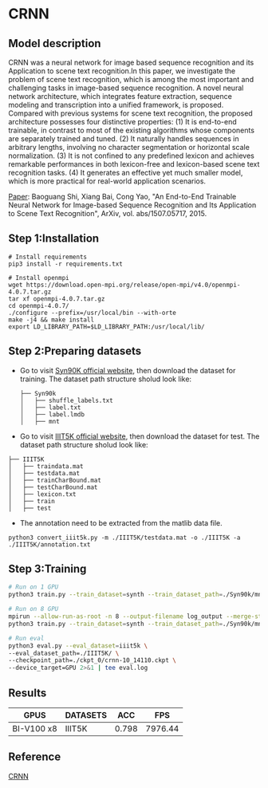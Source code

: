 # CRNN

## Model description

CRNN was a neural network for image based sequence recognition and its Application to scene text recognition.In this paper, we investigate the problem of scene text recognition, which is among the most important and challenging tasks in image-based sequence recognition. A novel neural network architecture, which integrates feature extraction, sequence modeling and transcription into a unified framework, is proposed. Compared with previous systems for scene text recognition, the proposed architecture possesses four distinctive properties: (1) It is end-to-end trainable, in contrast to most of the existing algorithms whose components are separately trained and tuned. (2) It naturally handles sequences in arbitrary lengths, involving no character segmentation or horizontal scale normalization. (3) It is not confined to any predefined lexicon and achieves remarkable performances in both lexicon-free and lexicon-based scene text recognition tasks. (4) It generates an effective yet much smaller model, which is more practical for real-world application scenarios.

[Paper](https://arxiv.org/abs/1507.05717): Baoguang Shi, Xiang Bai, Cong Yao, "An End-to-End Trainable Neural Network for Image-based Sequence Recognition and Its Application to Scene Text Recognition", ArXiv, vol. abs/1507.05717, 2015.

## Step 1:Installation

```shell
# Install requirements
pip3 install -r requirements.txt

# Install openmpi
wget https://download.open-mpi.org/release/open-mpi/v4.0/openmpi-4.0.7.tar.gz
tar xf openmpi-4.0.7.tar.gz
cd openmpi-4.0.7/
./configure --prefix=/usr/local/bin --with-orte
make -j4 && make install
export LD_LIBRARY_PATH=$LD_LIBRARY_PATH:/usr/local/lib/
```

## Step 2:Preparing datasets

* Go to visit [Syn90K official website](https://www.robots.ox.ac.uk/~vgg/data/text/), then download the dataset for training. The dataset path structure sholud look like:

  ```
  ├── Syn90k
  │   ├── shuffle_labels.txt
  │   ├── label.txt
  │   ├── label.lmdb
  │   ├── mnt
  ```
* Go to visit [IIIT5K official website](https://cvit.iiit.ac.in/research/projects/cvit-projects/the-iiit-5k-word-dataset), then download the dataset for test. The dataset path structure sholud look like:

```
├── IIIT5K
│   ├── traindata.mat
│   ├── testdata.mat
│   ├── trainCharBound.mat
│   ├── testCharBound.mat
│   ├── lexicon.txt
│   ├── train
│   ├── test
```
* The annotation need to be extracted from the matlib data file.
```
python3 convert_iiit5k.py -m ./IIIT5K/testdata.mat -o ./IIIT5K -a ./IIIT5K/annotation.txt
```
## Step 3:Training

```bash
# Run on 1 GPU
python3 train.py --train_dataset=synth --train_dataset_path=./Syn90k/mnt/ramdisk/max/90kDICT32px --device_target=GPU 2>&1 | tee log.txt

# Run on 8 GPU 
mpirun --allow-run-as-root -n 8 --output-filename log_output --merge-stderr-to-stdout \
python3 train.py --train_dataset=synth --train_dataset_path=./Syn90k/mnt/ramdisk/max/90kDICT32px --device_target=GPU --run_distribute=True 2>&1 | tee log.txt

# Run eval
python3 eval.py --eval_dataset=iiit5k \
--eval_dataset_path=./IIIT5K/ \
--checkpoint_path=./ckpt_0/crnn-10_14110.ckpt \
--device_target=GPU 2>&1 | tee eval.log
```

## Results

| GPUS       | DATASETS   | ACC     |  FPS    | 
| ---------- | ---------- | ------  | ------  |
| BI-V100 x8 | IIIT5K     | 0.798   | 7976.44 |

## Reference

[CRNN](https://gitee.com/mindspore/models/tree/master/official/cv/CRNN)
